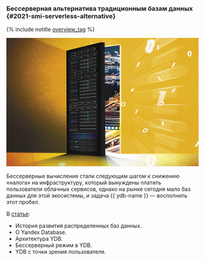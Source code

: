 ### Бессерверная альтернатива традиционным базам данных {#2021-smi-serverless-alternative}

{% include notitle [overview_tag](../../tags.md#overview) %}

![Бессерверная альтернатива традиционным базам данных](./_includes/serverless-alternative.jpeg)

Бессерверные вычисления стали следующим шагом к снижению «налога» на инфраструктуру, который вынуждены платить пользователи облачных сервисов, однако на рынке сегодня мало баз данных для этой экосистемы, и задача {{ ydb-name }} — восполнить этот пробел.

В [статье](https://www.osp.ru/os/2021/01/13055826):

* История развития распределенных баз данных.
* О Yandex Database.
* Архитектура YDB.
* Бессерверный режим в YDB.
* YDB с точки зрения пользователя.